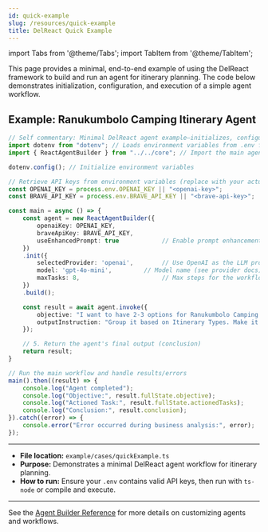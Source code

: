 ```yaml
---
id: quick-example
slug: /resources/quick-example
title: DelReact Quick Example
---
```


import Tabs from '@theme/Tabs';
import TabItem from '@theme/TabItem';

This page provides a minimal, end-to-end example of using the DelReact framework to build and run an agent for itinerary planning. The code below demonstrates initialization, configuration, and execution of a simple agent workflow.

## Example: Ranukumbolo Camping Itinerary Agent

```typescript title="example/cases/quickExample.ts"
// Self commentary: Minimal DelReact agent example—initializes, configures, runs an itinerary planning task, and prints results.
import dotenv from "dotenv"; // Loads environment variables from .env file
import { ReactAgentBuilder } from "../../core"; // Import the main agent builder from DelReact core

dotenv.config(); // Initialize environment variables

// Retrieve API keys from environment variables (replace with your actual keys or set in .env)
const OPENAI_KEY = process.env.OPENAI_KEY || "<openai-key>";
const BRAVE_API_KEY = process.env.BRAVE_API_KEY || "<brave-api-key>";

const main = async () => {
    const agent = new ReactAgentBuilder({
        openaiKey: OPENAI_KEY,
        braveApiKey: BRAVE_API_KEY,
        useEnhancedPrompt: true            // Enable prompt enhancement for deeper analysis
    })
    .init({
        selectedProvider: 'openai',        // Use OpenAI as the LLM provider
        model: 'gpt-4o-mini',         // Model name (see provider docs)
        maxTasks: 8,                       // Max steps for the workflow
    })
    .build();

    const result = await agent.invoke({
        objective: "I want to have 2-3 options for Ranukumbolo Camping itinerary for Solo Camping. Including visit around Malang too in 3 Days 2 Nights already including camping",
        outputInstruction: "Group it based on Itinerary Types. Make it itinerary chronologically by days, hours, activities i.e 'Day 1 - 14:00 - <activities>'"
    });

    // 5. Return the agent's final output (conclusion)
    return result;
}

// Run the main workflow and handle results/errors
main().then((result) => {
    console.log("Agent completed");
    console.log("Objective:", result.fullState.objective);
    console.log("Actioned Task:", result.fullState.actionedTasks);
    console.log("Conclusion:", result.conclusion);
}).catch((error) => {
    console.error("Error occurred during business analysis:", error);
});
```

---

- **File location:** `example/cases/quickExample.ts`
- **Purpose:** Demonstrates a minimal DelReact agent workflow for itinerary planning.
- **How to run:** Ensure your `.env` contains valid API keys, then run with `ts-node` or compile and execute.

---

See the [Agent Builder Reference](/ReactAgentBuilder-Quick-Reference) for more details on customizing agents and workflows.
